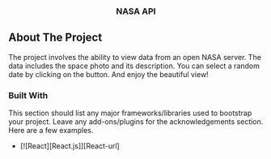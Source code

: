 




  <h3 align="center">NASA API</h3>








## About The Project


The project involves the ability to view data from an open NASA server. The data includes the space photo and its description.
You can select a random date by clicking on the button. And enjoy the beautiful view!


### Built With

This section should list any major frameworks/libraries used to bootstrap your project. Leave any add-ons/plugins for the acknowledgements section. Here are a few examples.

* [![React][React.js]][React-url]






